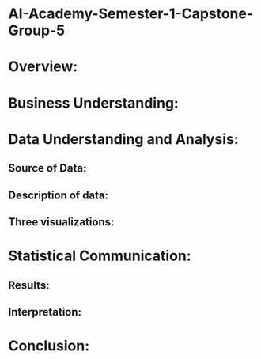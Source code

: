 # AI-Academy-Semester-1-Capstone-Group-5


# Overview:



# Business Understanding:


# Data Understanding and Analysis:


## Source of Data:


## Description of data:


## Three visualizations:


# Statistical Communication:


## Results:


## Interpretation:


# Conclusion: